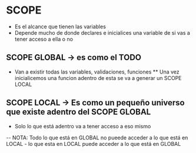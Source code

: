 # SCOPE
- Es el alcance que tienen las variables
- Depende mucho de donde declares e inicialices una variable de si vas a tener acceso a ella o no

## SCOPE GLOBAL -> es como el TODO
- Van a existir todas las variables, validaciones, funciones
** Una vez inicialicemos una funcion adentro de esta se va a generar un SCOPE LOCAL
## SCOPE LOCAL -> Es como un pequeño universo que existe adentro del SCOPE GLOBAL
- Solo lo que está adentro va a tener acceso a eso mismo

-- NOTA: Todo lo que está en GLOBAL no pueede acceder a lo que está en LOCAL
        - lo que esta en LOCAL puede acceder a lo que está en GLOBAL